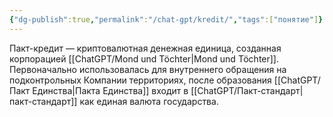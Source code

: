 ```yaml
---
{"dg-publish":true,"permalink":"/chat-gpt/kredit/","tags":["понятие"]}
---
```


Пакт-кредит — криптовалютная денежная единица, созданная корпорацией [[ChatGPT/Mond und Töchter\|Mond und Töchter]]. Первоначально использовалась для внутреннего обращения на подконтрольных Компании территориях, после образования [[ChatGPT/Пакт Единства\|Пакта Единства]] входит в [[ChatGPT/Пакт-стандарт\|пакт-стандарт]] как единая валюта государства. 
